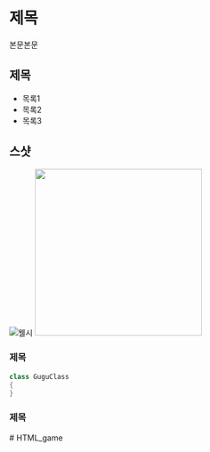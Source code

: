 # 제목
본문본문

## 제목

- 목록1
- 목록2
- 목록3

## 스샷
![웰시](https://github.com/user-attachments/assets/dc42b2d2-3925-41e5-93f5-6aabef5d6d08)
<img src="https://github.com/user-attachments/assets/dc42b2d2-3925-41e5-93f5-6aabef5d6d08" width="300"/>

### 제목
```java
class GuguClass
{
}
```

### 제목
#   H T M L _ g a m e  
 